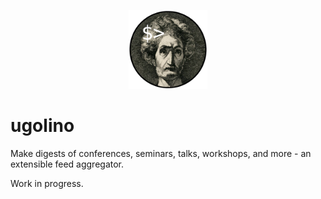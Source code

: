 
<p align="center">
  <img width="25%" alt="logo" src="assets/ugo.png">
</p>


# ugolino
Make digests of conferences, seminars, talks, workshops, and more - an extensible feed aggregator.

Work in progress.
